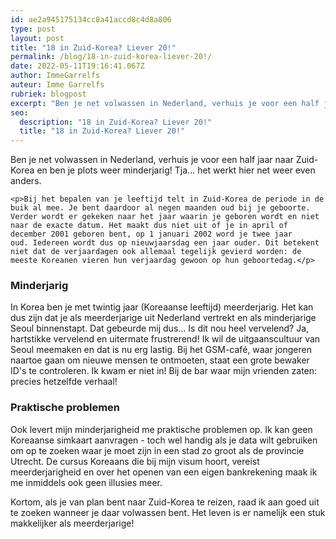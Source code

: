 ```yaml
---
id: ae2a945175134cc8a41accd8c4d8a806
type: post
layout: post
title: "18 in Zuid-Korea? Liever 20!"
permalink: /blog/18-in-zuid-korea-liever-20!/
date: 2022-05-11T19:16:41.067Z
author: ImmeGarrelfs
auteur: Imme Garrelfs
rubriek: blogpost
excerpt: "Ben je net volwassen in Nederland, verhuis je voor een half jaar naar Zuid-Korea en ben je plots weer minderjarig! Tja… het werkt hier net weer even anders.  "
seo:
  description: "18 in Zuid-Korea? Liever 20!"
  title: "18 in Zuid-Korea? Liever 20!"
---
```

Ben je net volwassen in Nederland, verhuis je voor een half jaar naar Zuid-Korea en ben je plots weer minderjarig! Tja… het werkt hier net weer even anders.  

    <p>Bij het bepalen van je leeftijd telt in Zuid-Korea de periode in de buik al mee. Je bent daardoor al negen maanden oud bij je geboorte. Verder wordt er gekeken naar het jaar waarin je geboren wordt en niet naar de exacte datum. Het maakt dus niet uit of je in april of december 2001 geboren bent, op 1 januari 2002 word je twee jaar oud. Iedereen wordt dus op nieuwjaarsdag een jaar ouder. Dit betekent niet dat de verjaardagen ook allemaal tegelijk gevierd worden: de meeste Koreanen vieren hun verjaardag gewoon op hun geboortedag.</p>
<h3>Minderjarig </h3>
<p>In Korea ben je met twintig jaar (Koreaanse leeftijd) meerderjarig. Het kan dus zijn dat je als meerderjarige uit Nederland vertrekt en als minderjarige Seoul binnenstapt. Dat gebeurde mij dus... Is dit nou heel vervelend? Ja, hartstikke vervelend en uitermate frustrerend! Ik wil de uitgaanscultuur van Seoul meemaken en dat is nu erg lastig. Bij het GSM-café, waar jongeren naartoe gaan om nieuwe mensen te ontmoeten, staat een grote bewaker ID's te controleren. Ik kwam er niet in! Bij de bar waar mijn vrienden zaten: precies hetzelfde verhaal! </p>
<h3>Praktische problemen</h3>
<p>Ook levert mijn minderjarigheid me praktische problemen op. Ik kan geen Koreaanse simkaart aanvragen - toch wel handig als je data wilt gebruiken om op te zoeken waar je moet zijn in een stad zo groot als de provincie Utrecht. De cursus Koreaans die bij mijn visum hoort, vereist meerderjarigheid en over het openen van een eigen bankrekening maak ik me inmiddels ook geen illusies meer.</p>
<p>Kortom, als je van plan bent naar Zuid-Korea te reizen, raad ik aan goed uit te zoeken wanneer je daar volwassen bent. Het leven is er namelijk een stuk makkelijker als meerderjarige!</p>  
